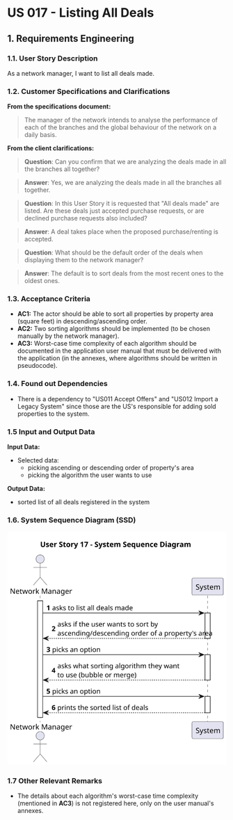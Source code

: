 # US 017 - Listing All Deals

## 1. Requirements Engineering


### 1.1. User Story Description


As a network manager, I want to list all deals made.


### 1.2. Customer Specifications and Clarifications


**From the specifications document:**

> The manager of the network intends to analyse the performance of each of the branches and the global behaviour of the network on a daily basis.

**From the client clarifications:**

>**Question**: Can you confirm that we are analyzing the deals made in all the branches all together?

>**Answer**: Yes, we are analyzing the deals made in all the branches all together.

>**Question**: In this User Story it is requested that "All deals made" are listed. Are these deals just accepted purchase requests, or are declined purchase requests also included?

>**Answer**: A deal takes place when the proposed purchase/renting is accepted.

>**Question**: What should be the default order of the deals when displaying them to the network manager?

>**Answer**: The default is to sort deals from the most recent ones to the oldest ones.

### 1.3. Acceptance Criteria


* **AC1:** The actor should be able to sort all properties by property area (square feet) in descending/ascending order.
* **AC2:** Two sorting algorithms should be implemented (to be chosen manually by the network manager).
* **AC3:** Worst-case time complexity of each algorithm should be documented in the application user manual that must be delivered with the application (in the annexes, where algorithms should be written in pseudocode).


### 1.4. Found out Dependencies


* There is a dependency to "US011 Accept Offers" and "US012 Import a Legacy System" since those are the US's responsible for adding sold properties to the system.


### 1.5 Input and Output Data


**Input Data:**

* Selected data:
    * picking ascending or descending order of property's area
    * picking the algorithm the user wants to use


**Output Data:**

* sorted list of all deals registered in the system

### 1.6. System Sequence Diagram (SSD)

![US017-SSD](svg/us017-system-sequence-diagram.svg)

### 1.7 Other Relevant Remarks

* The details about each algorithm's worst-case time complexity (mentioned in **AC3**) is not registered here, only on the user manual's annexes.
